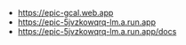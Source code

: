* https://epic-gcal.web.app
* https://epic-5jvzkowqrq-lm.a.run.app
* https://epic-5jvzkowqrq-lm.a.run.app/docs
